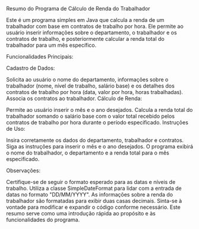 Resumo do Programa de Cálculo de Renda do Trabalhador

Este é um programa simples em Java que calcula a renda de um trabalhador com base em contratos de trabalho por hora.
Ele permite ao usuário inserir informações sobre o departamento, o trabalhador e os contratos de trabalho,
e posteriormente calcular a renda total do trabalhador para um mês específico.

Funcionalidades Principais:

Cadastro de Dados:

Solicita ao usuário o nome do departamento, informações sobre o trabalhador (nome, nível de trabalho, salário base) e os detalhes dos contratos de trabalho por hora (data, valor por hora, horas trabalhadas).
Associa os contratos ao trabalhador.
Cálculo de Renda:

Permite ao usuário inserir o mês e o ano desejados.
Calcula a renda total do trabalhador somando o salário base com o valor total recebido pelos contratos de trabalho por hora durante o período especificado.
Instruções de Uso:

Insira corretamente os dados do departamento, trabalhador e contratos.
Siga as instruções para inserir o mês e o ano desejados.
O programa exibirá o nome do trabalhador, o departamento e a renda total para o mês especificado.

Observações:

Certifique-se de seguir o formato esperado para as datas e níveis de trabalho.
Utiliza a classe SimpleDateFormat para lidar com a entrada de datas no formato "DD/MM/YYYY".
As informações sobre a renda do trabalhador são formatadas para exibir duas casas decimais.
Sinta-se à vontade para modificar e expandir o código conforme necessário. Este resumo serve como uma introdução rápida ao propósito e às funcionalidades do programa.






